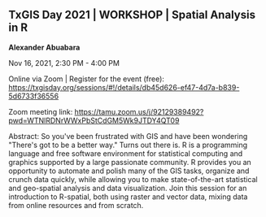 ## TxGIS Day 2021 | WORKSHOP | Spatial Analysis in R

**Alexander Abuabara**

Nov 16, 2021, 2:30 PM - 4:00 PM

Online via Zoom | Register for the event (free): https://txgisday.org/sessions/#!/details/db45d626-ef47-4d7a-b839-5d6733f36556

Zoom meeting link: https://tamu.zoom.us/j/92129389492?pwd=WTNlRDNrWWxPbStCdGM5Wk9JTDY4QT09

Abstract: So you've been frustrated with GIS and have been wondering "There's got to be a better way." Turns out there is. R is a programming language and free software environment for statistical computing and graphics supported by a large passionate community. R provides you an opportunity to automate and polish many of the GIS tasks, organize and crunch data quickly, while allowing you to make state-of-the-art statistical and geo-spatial analysis and data visualization. Join this session for an introduction to R-spatial, both using raster and vector data, mixing data from online resources and from scratch.
